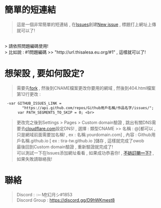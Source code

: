 # 簡單的短連結

> 這是一個非常簡單的短連結 , 在[Issues](https://github.com/Tira-tw/Url/issues)創建[New issue](https://github.com/Tira-tw/Url/issues/new/choose) , 標題打上網址上傳就可以了!
<br>
> 請依照問題編碼使用!<br>
> 比如說 : #1問題編碼 >> "http://url.thisalesa.eu.org/#1" , 這樣就可以了! <br>

# 想架設 , 要如何設定?

> 需要先[fork](https://github.com/Tira-tw/Url/fork) , 然後到CNAME檔案更改你要用的網域 , 然後到404.html檔案第12行更改 : <br>
```diff <br>
 -var GITHUB_ISSUES_LINK =
        "https://api.github.com/repos/Github用戶名稱/作品名字/issues/";
      var PATH_SEGMENTS_TO_SKIP = 0; <br>
```
> 更改完之後到Settings > Pages > Custom domain驗證 , 跳出有關DNS需要去[cloudflare.com](https://www.cloudflare.com/)設定DNS! , 選擇 : 類型CNAME >> 名稱 : @[都可以 , 只是網域前面需要加名稱! , ex : 名稱.yourdomain.com] , 內容 : Github用戶名稱.github.io [ ex : tira-tw.github.io ]儲存 , 這樣就完成了owob <br>
> 最後回到Custom domain驗證 , 重新驗證就完成了! <br>
> 可以測試一下在Issues添加網址看看 , 如果成功恭喜你! , ~~[不妨訂閱一下?](https://www.youtube.com/c/Tiratw/)~~ , 如果失敗請聯絡我! <br>
# 聯絡
> Discord : ๛M͜͡r幻月シ#1853 <br>
> Discord Group : https://discord.gg/D9hWKmest8

